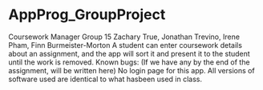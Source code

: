 # AppProg_GroupProject
Coursework Manager
Group 15
Zachary True, Jonathan Trevino, Irene Pham, Finn Burmeister-Morton
A student can enter coursework details about an assignment, and the app will sort it and present it to the student until the work is removed.
Known bugs: (If we have any by the end of the assignment, will be written here)
No login page for this app.
All versions of software used are identical to what hasbeen used in class.
